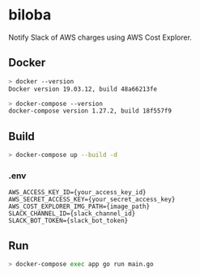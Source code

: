 # biloba
Notify Slack of AWS charges using AWS Cost Explorer.
  
## Docker 
  
```bash
> docker --version
Docker version 19.03.12, build 48a66213fe

> docker-compose --version
docker-compose version 1.27.2, build 18f557f9
```
  
## Build

```bash
> docker-compose up --build -d
```

### .env
  
```
AWS_ACCESS_KEY_ID={your_access_key_id}
AWS_SECRET_ACCESS_KEY={your_secret_access_key}
AWS_COST_EXPLORER_IMG_PATH={image_path}
SLACK_CHANNEL_ID={slack_channel_id}
SLACK_BOT_TOKEN={slack_bot_token}
```
  

## Run

```bash
> docker-compose exec app go run main.go
```

